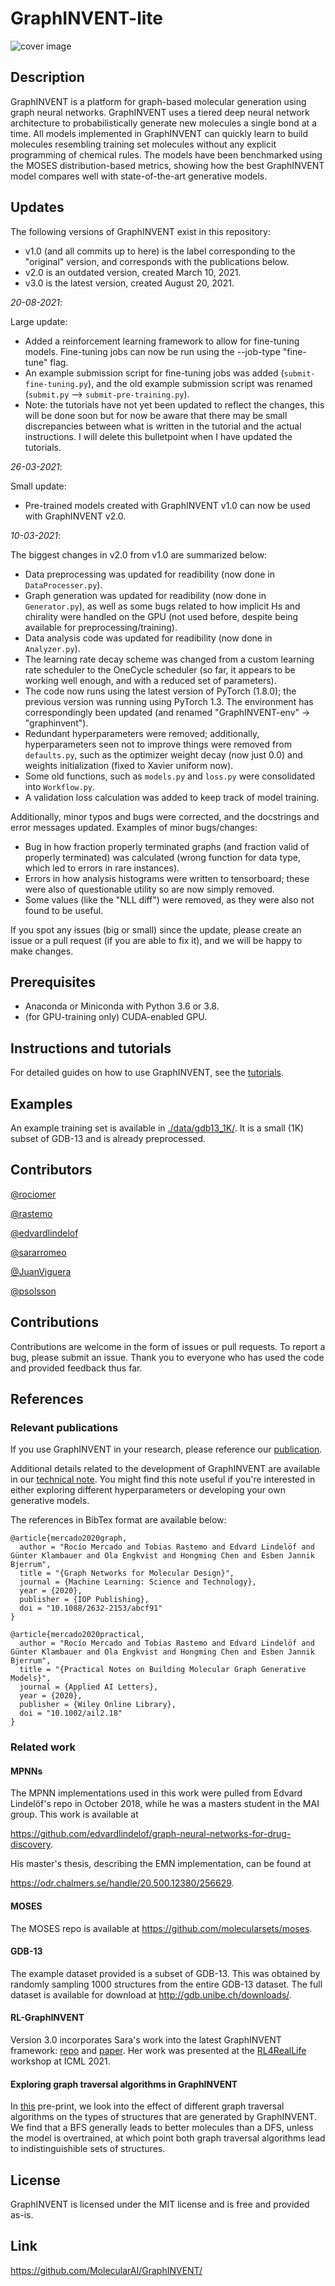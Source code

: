 # GraphINVENT-lite

![cover image](./cover-image.png)

## Description
GraphINVENT is a platform for graph-based molecular generation using graph neural networks. GraphINVENT uses a tiered deep neural network architecture to probabilistically generate new molecules a single bond at a time. All models implemented in GraphINVENT can quickly learn to build molecules resembling training set molecules without any explicit programming of chemical rules. The models have been benchmarked using the MOSES distribution-based metrics, showing how the best GraphINVENT model compares well with state-of-the-art generative models.

## Updates
The following versions of GraphINVENT exist in this repository:
* v1.0 (and all commits up to here) is the label corresponding to the "original" version, and corresponds with the publications below.
* v2.0 is an outdated version, created March 10, 2021.
* v3.0 is the latest version, created August 20, 2021.

*20-08-2021*:

Large update: 
* Added a reinforcement learning framework to allow for fine-tuning models. Fine-tuning jobs can now be run using the --job-type "fine-tune" flag. 
* An example submission script for fine-tuning jobs was added (`submit-fine-tuning.py`), and the old example submission script was renamed (`submit.py` --> `submit-pre-training.py`).
* Note: the tutorials have not yet been updated to reflect the changes, this will be done soon but for now be aware that there may be small discrepancies between what is written in the tutorial and the actual instructions. I will delete this bulletpoint when I have updated the tutorials.

*26-03-2021*:

Small update: 
* Pre-trained models created with GraphINVENT v1.0 can now be used with GraphINVENT v2.0.

*10-03-2021*:

The biggest changes in v2.0 from v1.0 are summarized below:
* Data preprocessing was updated for readibility (now done in `DataProcesser.py`).
* Graph generation was updated for readibility (now done in `Generator.py`), as well as some bugs related to how implicit Hs and chirality were handled on the GPU (not used before, despite being available for preprocessing/training).
* Data analysis code was updated for readibility (now done in `Analyzer.py`).
* The learning rate decay scheme was changed from a custom learning rate scheduler to the OneCycle scheduler (so far, it appears to be working well enough, and with a reduced set of parameters).
* The code now runs using the latest version of PyTorch (1.8.0); the previous version was running using PyTorch 1.3. The environment has correspondingly been updated (and renamed "GraphINVENT-env" -> "graphinvent").
* Redundant hyperparameters were removed; additionally, hyperparameters seen not to improve things were removed from `defaults.py`, such as the optimizer weight decay (now just 0.0) and weights initialization (fixed to Xavier uniform now).
* Some old functions, such as `models.py` and `loss.py` were consolidated into `Workflow.py`.
* A validation loss calculation was added to keep track of model training.

Additionally, minor typos and bugs were corrected, and the docstrings and error messages updated. Examples of minor bugs/changes:
* Bug in how fraction properly terminated graphs (and fraction valid of properly terminated) was calculated (wrong function for data type, which led to errors in rare instances).
* Errors in how analysis histograms were written to tensorboard; these were also of questionable utility so are now simply removed.
* Some values (like the "NLL diff") were removed, as they were also not found to be useful.

If you spot any issues (big or small) since the update, please create an issue or a pull request (if you are able to fix it), and we will be happy to make changes.

## Prerequisites
* Anaconda or Miniconda with Python 3.6 or 3.8.
* (for GPU-training only) CUDA-enabled GPU.

## Instructions and tutorials
For detailed guides on how to use GraphINVENT, see the [tutorials](./tutorials/).

## Examples
An example training set is available in [./data/gdb13_1K/](./data/gdb13_1K/). It is a small (1K) subset of GDB-13 and is already preprocessed.

## Contributors
[@rociomer](https://www.github.com/rociomer)

[@rastemo](https://www.github.com/rastemo)

[@edvardlindelof](https://www.github.com/edvardlindelof)

[@sararromeo](https://www.github.com/sararromeo)

[@JuanViguera](https://www.github.com/JuanViguera)

[@psolsson](https://www.github.com/psolsson)

## Contributions

Contributions are welcome in the form of issues or pull requests. To report a bug, please submit an issue. Thank you to everyone who has used the code and provided feedback thus far.


## References
### Relevant publications
If you use GraphINVENT in your research, please reference our [publication](https://doi.org/10.1088/2632-2153/abcf91).

Additional details related to the development of GraphINVENT are available in our [technical note](https://doi.org/10.1002/ail2.18). You might find this note useful if you're interested in either exploring different hyperparameters or developing your own generative models.

The references in BibTex format are available below:

```
@article{mercado2020graph,
  author = "Rocío Mercado and Tobias Rastemo and Edvard Lindelöf and Günter Klambauer and Ola Engkvist and Hongming Chen and Esben Jannik Bjerrum",
  title = "{Graph Networks for Molecular Design}",
  journal = {Machine Learning: Science and Technology},
  year = {2020},
  publisher = {IOP Publishing},
  doi = "10.1088/2632-2153/abcf91"
}

@article{mercado2020practical,
  author = "Rocío Mercado and Tobias Rastemo and Edvard Lindelöf and Günter Klambauer and Ola Engkvist and Hongming Chen and Esben Jannik Bjerrum",
  title = "{Practical Notes on Building Molecular Graph Generative Models}",
  journal = {Applied AI Letters},
  year = {2020},
  publisher = {Wiley Online Library},
  doi = "10.1002/ail2.18"
}
```

### Related work
#### MPNNs
The MPNN implementations used in this work were pulled from Edvard Lindelöf's repo in October 2018, while he was a masters student in the MAI group. This work is available at

https://github.com/edvardlindelof/graph-neural-networks-for-drug-discovery.

His master's thesis, describing the EMN implementation, can be found at

https://odr.chalmers.se/handle/20.500.12380/256629.

#### MOSES
The MOSES repo is available at https://github.com/molecularsets/moses.

#### GDB-13
The example dataset provided is a subset of GDB-13. This was obtained by randomly sampling 1000 structures from the entire GDB-13 dataset. The full dataset is available for download at http://gdb.unibe.ch/downloads/.


#### RL-GraphINVENT
Version 3.0 incorporates Sara's work into the latest GraphINVENT framework: [repo](https://github.com/olsson-group/RL-GraphINVENT) and [paper](https://doi.org/10.33774/chemrxiv-2021-9w3tc). Her work was presented at the [RL4RealLife](https://sites.google.com/view/RL4RealLife) workshop at ICML 2021.

#### Exploring graph traversal algorithms in GraphINVENT
In [this](https://doi.org/10.33774/chemrxiv-2021-5c5l1) pre-print, we look into the effect of different graph traversal algorithms on the types of structures that are generated by GraphINVENT. We find that a BFS generally leads to better molecules than a DFS, unless the model is overtrained, at which point both graph traversal algorithms lead to indistinguishible sets of structures.

## License

GraphINVENT is licensed under the MIT license and is free and provided as-is.

## Link
https://github.com/MolecularAI/GraphINVENT/
